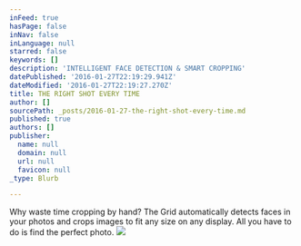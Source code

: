 ```yaml
---
inFeed: true
hasPage: false
inNav: false
inLanguage: null
starred: false
keywords: []
description: 'INTELLIGENT FACE DETECTION & SMART CROPPING'
datePublished: '2016-01-27T22:19:29.941Z'
dateModified: '2016-01-27T22:19:27.270Z'
title: THE RIGHT SHOT EVERY TIME
author: []
sourcePath: _posts/2016-01-27-the-right-shot-every-time.md
published: true
authors: []
publisher:
  name: null
  domain: null
  url: null
  favicon: null
_type: Blurb

---
```

Why waste time cropping by hand? The Grid automatically detects faces in your photos and crops images to fit any size on any display. All you have to do is find the perfect photo.
![](https://the-grid-user-content.s3-us-west-2.amazonaws.com/4da1b158-ee7a-4b37-ad2d-327fb93725fc.jpg)